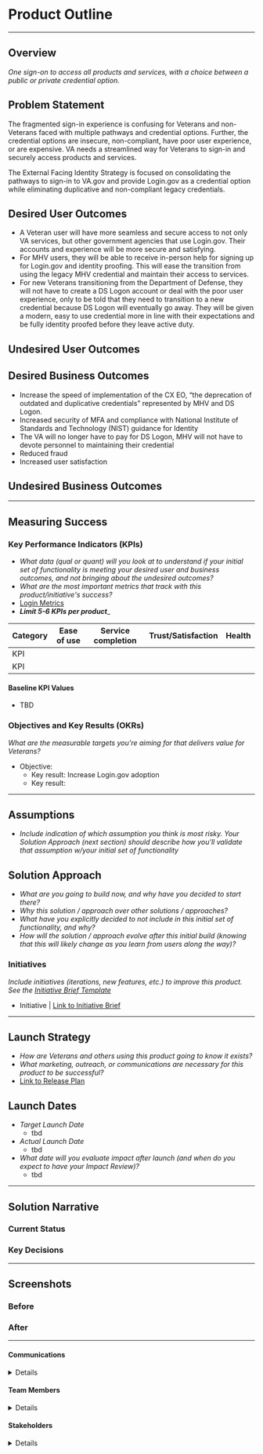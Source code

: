 # Product Outline

---

## Overview
*One sign-on to access all products and services, with a choice between a public or private credential option.*

## Problem Statement
The fragmented sign-in experience is confusing for Veterans and non-Veterans faced with multiple pathways and credential options. Further, the credential options are insecure, non-compliant, have poor user experience, or are expensive. VA needs a streamlined way for Veterans to sign-in and securely access products and services. 

The External Facing Identity Strategy is focused on consolidating the pathways to sign-in to VA.gov and provide Login.gov as a credential option while eliminating duplicative and non-compliant legacy credentials. 
 
## Desired User Outcomes

- A Veteran user will have more seamless and secure access to not only VA services, but other government agencies that use Login.gov. Their accounts and experience will be more secure and satisfying. 
- For MHV users, they will be able to receive in-person help for signing up for Login.gov and identity proofing. This will ease the transition from using the legacy MHV credential and maintain their access to services. 
- For new Veterans transitioning from the Department of Defense, they will not have to create a DS Logon account or deal with the poor user experience, only to be told that they need to transition to a new credential because DS Logon will eventually go away. They will be given a modern, easy to use credential more in line with their expectations and be fully identity proofed before they leave active duty.

## Undesired User Outcomes


## Desired Business Outcomes

- Increase the speed of implementation of the CX EO, “the deprecation of outdated and duplicative credentials” represented by MHV and DS Logon. 
- Increased security of MFA and compliance with National Institute of Standards and Technology (NIST) guidance for Identity
- The VA will no longer have to pay for DS Logon, MHV will not have to devote personnel to maintaining their credential
- Reduced fraud
- Increased user satisfaction

## Undesired Business Outcomes


---
## Measuring Success


### Key Performance Indicators (KPIs)
* *What data (qual or quant) will you look at to understand if your initial set of functionality is meeting your desired user and business outcomes, and not bringing about the undesired outcomes?*
* _What are the most important metrics that track with this product/initiative's success?_
* [Login Metrics](https://analytics.google.com/analytics/web/#/dashboard/I6gZ1NVTT6ujnnu4hU1KLA/a50123418w177519031p176188361/_u.dateOption=last30days/)
* _**Limit 5-6 KPIs per product**__

| Category | Ease of use | Service completion | Trust/Satisfaction | Health |
|----------|-------------|--------------------|--------------------|--------|
| KPI      |             |                    |                    |        |
| KPI      |             |                    |                    |        |

#### Baseline KPI Values
* TBD

### Objectives and Key Results (OKRs)
_What are the measurable targets you're aiming for that delivers value for Veterans?_

- Objective:
  - Key result: Increase Login.gov adoption
  - Key result: 


---

## Assumptions
- *Include indication of which assumption you think is most risky. Your Solution Approach (next section) should describe how you'll validate that assumption w/your initial set of functionality*

## Solution Approach

- *What are you going to build now, and why have you decided to start there?*
- *Why this solution / approach over other solutions / approaches?*
- *What have you explicitly decided to not include in this initial set of functionality, and why?*
- *How will the solution / approach evolve after this initial build (knowing that this will likely change as you learn from users along the way)?*

### Initiatives
*Include initiatives (iterations, new features, etc.) to improve this product. See the [Initiative Brief Template](https://github.com/department-of-veterans-affairs/va.gov-team/blob/master/teams/vsa/product/initiative-brief-template.md)*

- Initiative | [Link to Initiative Brief](#)

--- 

## Launch Strategy
- *How are Veterans and others using this product going to know it exists?*
- *What marketing, outreach, or communications are necessary for this product to be successful?*
- [Link to Release Plan](https://github.com/department-of-veterans-affairs/va.gov-team/blob/master/platform/product-management/release-plan-template.md)

## Launch Dates
- *Target Launch Date*
  - tbd
- *Actual Launch Date* 
  - tbd
- *What date will you evaluate impact after launch (and when do you expect to have your Impact Review)?*
  - tbd

---

## Solution Narrative

### Current Status

### Key Decisions

---
   
## Screenshots

### Before

### After

---

#### Communications

<details>

- Team Name: Login.gov Adoption Team
- GitHub Label: login.gov-adoption
- Slack: [#va-identity-product-team](https://dsva.slack.com/archives/C0429DNFN8Y)
- Product POCs:
- Stakeholders: 

</details>

#### Team Members

<details>
 
 - DEPO Lead: John Rahaghi
 - PM: Elizabetth Koch
 - Engineering: Steve Dickson
 - Research/Design: Tyler Gindraux
 
</details>


#### Stakeholders

<details>
 
_What offices/departments are critical to make this initiative successful?_
 
</details>


